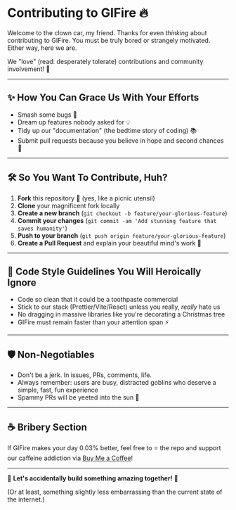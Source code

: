 # Contributing to GIFire 🔥

Welcome to the clown car, my friend. Thanks for even *thinking* about contributing to GIFire. You must be truly bored or strangely motivated. Either way, here we are.

We "love" (read: desperately tolerate) contributions and community involvement! 🚀

---

## ✨ How You Can Grace Us With Your Efforts

- Smash some bugs 🐛
- Dream up features nobody asked for 💡
- Tidy up our "documentation" (the bedtime story of coding) 📚
- Submit pull requests because you believe in hope and second chances 🚀

---

## 🛠 So You Want To Contribute, Huh?

1. **Fork** this repository 🍟 (yes, like a picnic utensil)
2. **Clone** your magnificent fork locally
3. **Create a new branch** (`git checkout -b feature/your-glorious-feature`)
4. **Commit your changes** (`git commit -am 'Add stunning feature that saves humanity'`)
5. **Push to your branch** (`git push origin feature/your-glorious-feature`)
6. **Create a Pull Request** and explain your beautiful mind's work 🚀

---

## 🧹 Code Style Guidelines You Will Heroically Ignore

- Code so clean that it could be a toothpaste commercial
- Stick to our stack (Prettier/Vite/React) unless you really, *really* hate us
- No dragging in massive libraries like you're decorating a Christmas tree
- GIFire must remain faster than your attention span ⚡

---

## 🛡 Non-Negotiables

- Don't be a jerk. In issues, PRs, comments, life.
- Always remember: users are busy, distracted goblins who deserve a simple, fast, fun experience
- Spammy PRs will be yeeted into the sun 🙇

---

## ☕ Bribery Section

If GIFire makes your day 0.03% better, feel free to ⭐ the repo and support our caffeine addiction via [Buy Me a Coffee](https://buymeacoffee.com)!

---

👑 **Let's accidentally build something amazing together!** 🚀

(Or at least, something slightly less embarrassing than the current state of the internet.)

